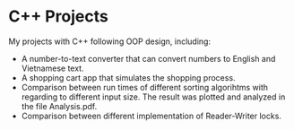 # C++ Projects
My projects with C++ following OOP design, including:
- A number-to-text converter that can convert numbers to English and Vietnamese text.
- A shopping cart app that simulates the shopping process.
- Comparison between run times of different sorting algorihtms with regarding to different input size. The result was plotted and analyzed in the file Analysis.pdf.
- Comparison between different implementation of Reader-Writer locks.
